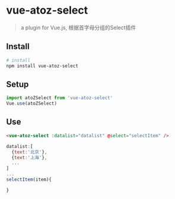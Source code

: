 # vue-atoz-select

> a plugin for Vue.js, 根据首字母分组的Select插件


## Install

``` bash
# install
npm install vue-atoz-select
```


## Setup

``` javascript
import atoZSelect from 'vue-atoz-select'
Vue.use(atoZSelect)
```


## Use

``` html
<vue-atoz-select :datalist="datalist" @select="selectItem" />
```
``` javascript
datalist:[
  {text:'北京'},
  {text:'上海'},
  ...
]
...
selectItem(item){

}
```